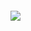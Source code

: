 #### 


![](https://cdn.acwing.com/media/article/image/2022/04/20/1_a2b760b9c0-微信截图_20220420162643.png)
